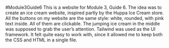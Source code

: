 #Module3Guide6
This is a website for Module 3, Guide 6. The idea was to create an ice cream website, inspired partly by the Huppa Ice Cream store.
All the buttons on my website are the same style: white, rounded, with pink text inside. All of them are clickable.
The jumping ice cream in the middle was supposed to grab the user’s attention.
Tailwind was used as the UI framework. It felt quite easy to work with, since it allowed me to keep both the CSS and HTML in a single file.
